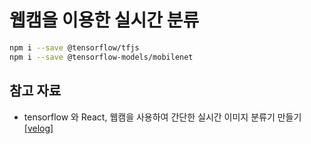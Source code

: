 # 웹캠을 이용한 실시간 분류



 


```bash
npm i --save @tensorflow/tfjs
npm i --save @tensorflow-models/mobilenet
```

## 참고 자료
- tensorflow 와 React, 웹캠을 사용하여 간단한 실시간 이미지 분류기 만들기 [[velog]](https://velog.io/@hollymalu/tensorflow.js-%EC%82%AC%EC%9A%A9%ED%95%98%EC%97%AC-%EC%95%84%EC%A3%BC-%EA%B0%84%EB%8B%A8%ED%95%9C-%EC%8B%A4%EC%8B%9C%EA%B0%84-%EC%9D%B4%EB%AF%B8%EC%A7%80-%EB%B6%84%EB%A5%98%EA%B8%B0-%EB%A7%8C%EB%93%A4%EA%B8%B0)